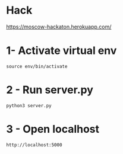 # Hack
https://moscow-hackaton.herokuapp.com/
# 1- Activate virtual env
	source env/bin/activate
# 2 - Run server.py
	python3 server.py
# 3 - Open localhost
	http://localhost:5000

